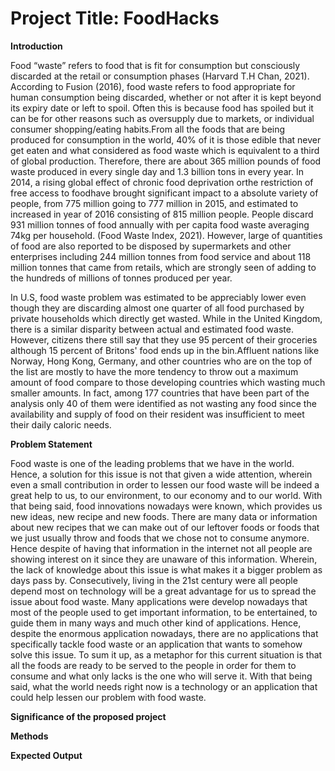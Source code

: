 # Project Title: FoodHacks

**Introduction**

 Food “waste” refers to food that is fit for consumption but consciously discarded at the retail or consumption phases (Harvard T.H Chan, 2021). According to Fusion (2016), food waste refers to food appropriate for human consumption being discarded, whether or not after it is kept beyond its expiry date or left to spoil. Often this is because food has spoiled but it can be for other reasons such as oversupply due to markets, or individual consumer shopping/eating habits.From all the foods that are being produced for consumption in the world, 40% of it is those edible that never get eaten and what considered as food waste which is equivalent to a third of global production. Therefore, there are about 365 million pounds of food waste produced in every single day and 1.3 billion tons in every year. In 2014, a rising global effect of chronic food deprivation orthe restriction of free access to foodhave brought significant impact to a absolute variety of people, from 775 million going to 777 million in 2015, and estimated to increased in year of 2016 consisting of 815 million people. People discard 931 million tonnes of food annually with per capita food waste averaging 74kg per household. (Food Waste Index, 2021). However, large of quantities of food are also reported to be disposed by supermarkets and other enterprises including  244 million tonnes from food service and about 118 million tonnes that came from retails, which are strongly seen of adding to the hundreds of millions of tonnes produced per year.

In U.S, food waste problem was estimated to be appreciably lower even though they are discarding almost one quarter of all food purchased by private households which directly get wasted. While in the United Kingdom, there is a similar disparity between actual and estimated food waste. However, citizens there still say that they use 95 percent of their groceries although 15 percent of Britons' food ends up in the bin.Affluent nations like Norway, Hong Kong, Germany, and other countries who are on the top of the list are mostly to have the more tendency to throw out a maximum amount of food compare to those developing countries which wasting much smaller amounts. In fact, among 177 countries that have been part of the analysis only 40 of them were identified as not wasting any food since the availability and supply of food on their resident was insufficient to meet their daily caloric needs.   


**Problem Statement**

 Food waste is one of the leading problems that we have in the world. Hence, a solution for this issue is not that given a wide attention, wherein even a small contribution in order to lessen our food waste will be indeed a great help to us, to our environment, to our economy and to our world. With that being said, food innovations nowadays were known, which provides us new ideas, new recipe and new foods. There are many data or information about new recipes that we can make out of our leftover foods or foods that we just usually throw and foods that we chose not to consume anymore. Hence despite of having that information in the internet not all people are showing interest on it since they are unaware of this information. Wherein, the lack of knowledge about this issue is what makes it a bigger problem as days pass by. Consecutively, living in the 21st century were all people depend most on technology will be a great advantage for us to spread the issue about food waste. Many applications were develop nowadays that most of the people used to get important information, to be entertained, to guide them in many ways and much other kind of applications. Hence, despite the enormous application nowadays, there are no applications that specifically tackle food waste or an application that wants to somehow solve this issue. To sum it up, as a metaphor for this current situation is that all the foods are ready to be served to the people in order for them to consume and what only lacks is the one who will serve it. With that being said, what the world needs right now is a technology or an application that could help lessen our problem with food waste.
 
 
   **Significance of the proposed project**
    
    
   **Methods**
    
    
   **Expected Output**
